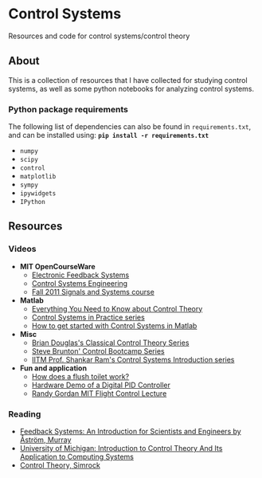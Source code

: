 # Control Systems
Resources and code for control systems/control theory

## About
This is a collection of resources that I have collected for studying control systems, as well as some python notebooks for analyzing control systems.

### Python package requirements
The following list of dependencies can also be found in `requirements.txt`, and can be installed using:
**`pip install -r requirements.txt`**

* `numpy`
* `scipy`
* `control`
* `matplotlib`
* `sympy`
* `ipywidgets`
* `IPython`


## Resources
### Videos
* **MIT OpenCourseWare**
  * [Electronic Feedback Systems](https://www.youtube.com/watch?v=ToEFkUxFURg&list=PLUl4u3cNGP62in17jH_DiJMkCGNM6Xni-)
  * [Control Systems Engineering](https://www.youtube.com/watch?v=g53tqrBjIgc&list=PL5105727DD6E8DE98)
  * [Fall 2011 Signals and Systems course](https://www.youtube.com/watch?v=-FHm2pQmiSM&list=PLUl4u3cNGP61kdPAOC7CzFjJZ8f1eMUxs)
* **Matlab**
  * [Everything You Need to Know about Control Theory](https://www.youtube.com/watch?v=lBC1nEq0_nk&pp=ygUibWl0IG9wZW5jb3Vyc2V3YXJlIGNvbnRyb2wgc3lzdGVtcw%3D%3D)
  * [Control Systems in Practice series](https://www.youtube.com/watch?v=ApMz1-MK9IQ&list=PLn8PRpmsu08pFBqgd_6Bi7msgkWFKL33b)
  * [How to get started with Control Systems in Matlab](https://www.youtube.com/watch?v=MylJIqVVNr0&pp=ygUWbWF0bGFiIGNvbnRyb2wgc3lzdGVtcw%3D%3D)
* **Misc**
  * [Brian Douglas's Classical Control Theory Series](https://www.youtube.com/watch?v=oBc_BHxw78s&list=PLUMWjy5jgHK1NC52DXXrriwihVrYZKqjk)
  * [Steve Brunton' Control Bootcamp Series](https://www.youtube.com/watch?v=-FHm2pQmiSM&list=PLUl4u3cNGP61kdPAOC7CzFjJZ8f1eMUxs)
  * [IITM Prof. Shankar Ram's Control Systems Introduction series](https://www.youtube.com/watch?v=Cl23xQrvFhk&list=PLyqSpQzTE6M8-wda5vbgHkMQTmu-21hRK&index=1&ab_channel=NPTEL-NOCIITM)
* **Fun and application**
  * [How does a flush toilet work?](https://www.youtube.com/watch?v=yEBMUDL0apE&pp=ygUWdG9pbGV0IGNvbnRyb2wgc3lzdGVtcw%3D%3D)
  * [Hardware Demo of a Digital PID Controller](https://www.youtube.com/watch?v=fusr9eTceEo&pp=ygUTZnVuIGNvbnRyb2wgc3lzdGVtcw%3D%3D)
  * [Randy Gordan MIT Flight Control Lecture](https://www.youtube.com/watch?v=n068fel-W9I&t=13s&ab_channel=MITOpenCourseWare)

### Reading
* [Feedback Systems: An Introduction for Scientists and Engineers by Åström, Murray](https://www.amazon.com/Feedback-Systems-Introduction-Scientists-Engineers/dp/0691135762)
* [University of Michigan: Introduction to Control Theory
And Its Application to Computing Systems](https://www.eecs.umich.edu/courses/eecs571/reading/control-to-computer-zaher.pdf)
* [Control Theory, Simrock](https://cds.cern.ch/record/1100534/files/p73.pdf)